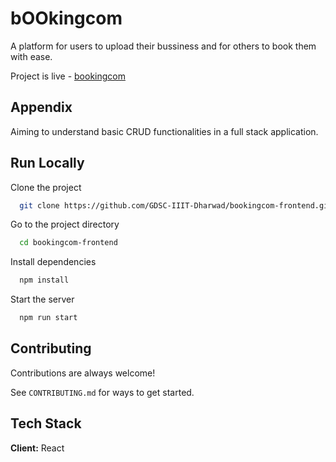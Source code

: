 # bOOkingcom

A platform for users to upload their bussiness and for others to book them with ease.

Project is live - [bookingcom](https://gdsc-bookingcom.netlify.app/)

## Appendix

Aiming to understand basic CRUD functionalities in a full stack application.

## Run Locally

Clone the project

```bash
  git clone https://github.com/GDSC-IIIT-Dharwad/bookingcom-frontend.git
```

Go to the project directory

```bash
  cd bookingcom-frontend
```

Install dependencies

```bash
  npm install
```

Start the server

```bash
  npm run start
```

## Contributing

Contributions are always welcome!

See `CONTRIBUTING.md` for ways to get started.

## Tech Stack

**Client:** React
